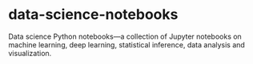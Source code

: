 # data-science-notebooks
Data science Python notebooks—a collection of Jupyter notebooks on machine learning, deep learning, statistical inference, data analysis and visualization.
